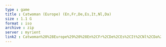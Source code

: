 ```yaml
---
type : game
title : Catwoman (Europe) (En,Fr,De,Es,It,Nl,Da)
size : 1.1 G
format : iso
archive : zip
server : myrient
link2 : Catwoman%20%28Europe%29%20%28En%2CFr%2CDe%2CEs%2CIt%2CNl%2CDa%29
---
```

